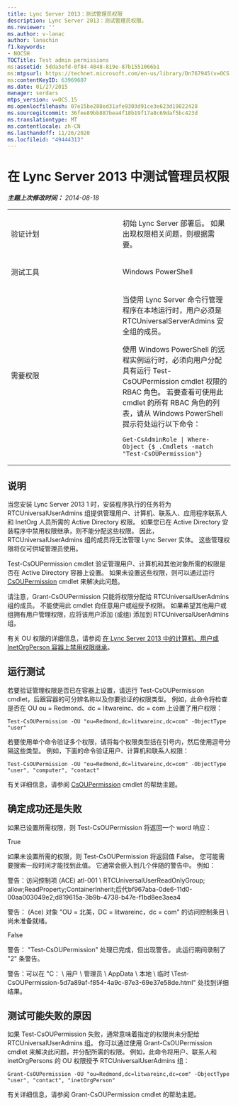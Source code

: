 ```yaml
---
title: Lync Server 2013：测试管理员权限
description: Lync Server 2013：测试管理员权限。
ms.reviewer: ''
ms.author: v-lanac
author: lanachin
f1.keywords:
- NOCSH
TOCTitle: Test admin permissions
ms:assetid: 5dda3efd-0f84-4848-819e-87b1551066b1
ms:mtpsurl: https://technet.microsoft.com/en-us/library/Dn767945(v=OCS.15)
ms:contentKeyID: 63969607
ms.date: 01/27/2015
manager: serdars
mtps_version: v=OCS.15
ms.openlocfilehash: 07e15be288ed31afe9303d91ce3e623d19822428
ms.sourcegitcommit: 36fee89bb887bea4f18b19f17a8c69daf5bc423d
ms.translationtype: MT
ms.contentlocale: zh-CN
ms.lasthandoff: 11/26/2020
ms.locfileid: "49444313"
---
```

# <a name="test-admin-permissions-in-lync-server-2013"></a>在 Lync Server 2013 中测试管理员权限

<div data-xmlns="http://www.w3.org/1999/xhtml">

<div class="topic" data-xmlns="http://www.w3.org/1999/xhtml" data-msxsl="urn:schemas-microsoft-com:xslt" data-cs="https://msdn.microsoft.com/">

<div data-asp="https://msdn2.microsoft.com/asp">



</div>

<div id="mainSection">

<div id="mainBody">

<span> </span>

_**主题上次修改时间：** 2014-08-18_


<table>
<colgroup>
<col style="width: 50%" />
<col style="width: 50%" />
</colgroup>
<tbody>
<tr class="odd">
<td><p>验证计划</p></td>
<td><p>初始 Lync Server 部署后。 如果出现权限相关问题，则根据需要。</p></td>
</tr>
<tr class="even">
<td><p>测试工具</p></td>
<td><p>Windows PowerShell</p></td>
</tr>
<tr class="odd">
<td><p>需要权限</p></td>
<td><p>当使用 Lync Server 命令行管理程序在本地运行时，用户必须是 RTCUniversalServerAdmins 安全组的成员。</p>
<p>使用 Windows PowerShell 的远程实例运行时，必须向用户分配具有运行 Test-CsOUPermission cmdlet 权限的 RBAC 角色。 若要查看可使用此 cmdlet 的所有 RBAC 角色的列表，请从 Windows PowerShell 提示符处运行以下命令：</p>
<pre><code>Get-CsAdminRole | Where-Object {$_.Cmdlets -match &quot;Test-CsOUPermission&quot;}</code></pre></td>
</tr>
</tbody>
</table>


<div>

## <a name="description"></a>说明

当您安装 Lync Server 2013 1 时，安装程序执行的任务将为 RTCUniversalUserAdmins 组提供管理用户、计算机、联系人、应用程序联系人和 InetOrg 人员所需的 Active Directory 权限。 如果您已在 Active Directory 安装程序中禁用权限继承，则不能分配这些权限。 因此，RTCUniversalUserAdmins 组的成员将无法管理 Lync Server 实体。 这些管理权限将仅可供域管理员使用。

Test-CsOUPermission cmdlet 验证管理用户、计算机和其他对象所需的权限是否在 Active Directory 容器上设置。 如果未设置这些权限，则可以通过运行 [CsOUPermission](https://docs.microsoft.com/powershell/module/skype/Grant-CsOUPermission) cmdlet 来解决此问题。

请注意，Grant-CsOUPermission 只能将权限分配给 RTCUniversalUserAdmins 组的成员。 不能使用此 cmdlet 向任意用户或组授予权限。 如果希望其他用户或组拥有用户管理权限，应将该用户添加 (或组) 添加到 RTCUniversalUserAdmins 组。

有关 OU 权限的详细信息，请参阅 [在 Lync Server 2013 中的计算机、用户或 InetOrgPerson 容器上禁用权限继承](lync-server-2013-permissions-inheritance-is-disabled-on-computers-users-or-inetorgperson-containers.md)。

</div>

<div>

## <a name="running-the-test"></a>运行测试

若要验证管理权限是否已在容器上设置，请运行 Test-CsOUPermission cmdlet，后跟容器的可分辨名称以及你要验证的权限类型。 例如，此命令将检查是否在 OU ou = Redmond、dc = litwareinc、dc = com 上设置了用户权限：

    Test-CsOUPermission -OU "ou=Redmond,dc=litwareinc,dc=com" -ObjectType "user"

若要使用单个命令验证多个权限，请将每个权限类型括在引号内，然后使用逗号分隔这些类型。 例如，下面的命令验证用户、计算机和联系人权限：

    Test-CsOUPermission -OU "ou=Redmond,dc=litwareinc,dc=com" -ObjectType "user", "computer", "contact"

有关详细信息，请参阅 [CsOUPermission](https://docs.microsoft.com/powershell/module/skype/Test-CsOUPermission) cmdlet 的帮助主题。

</div>

<div>

## <a name="determining-success-or-failure"></a>确定成功还是失败

如果已设置所需权限，则 Test-CsOUPermission 将返回一个 word 响应：

True

如果未设置所需的权限，则 Test-CsOUPermission 将返回值 False。 您可能需要搜索一段时间才能找到此值。 它通常会嵌入到几个伴随的警告中。 例如：

警告：访问控制项 (ACE) atl-001 \\ RTCUniversalUserReadOnlyGroup; allow;ReadProperty;ContainerInherit;后代bf967aba-0de6-11d0-00aa003049e2;d819615a-3b9b-4738-b47e-f1bd8ee3aea4

警告： (Ace) 对象 "OU = 北美，DC = litwareinc，dc = com" 的访问控制条目 \\ 尚未准备就绪。

False

警告： "Test-CsOUPermission" 处理已完成，但出现警告。 此运行期间录制了 "2" 条警告。

警告：可以在 "C： \\ 用户 \\ 管理员 \\ AppData \\ 本地 \\ 临时 \\Test-CsOUPermission-5d7a89af-f854-4a9c-87e3-69e37e58de.html" 处找到详细结果。

</div>

<div>

## <a name="reasons-why-the-test-might-have-failed"></a>测试可能失败的原因

如果 Test-CsOUPermission 失败，通常意味着指定的权限尚未分配给 RTCUniversalUserAdmins 组。 你可以通过使用 Grant-CsOUPermission cmdlet 来解决此问题，并分配所需的权限。 例如，此命令将用户、联系人和 inetOrgPersons 的 OU 权限授予 RTCUniversalUserAdmins 组：

    Grant-CsOUPermission -OU "ou=Redmond,dc=litwareinc,dc=com" -ObjectType "user", "contact", "inetOrgPerson"

有关详细信息，请参阅 Grant-CsOUPermission cmdlet 的帮助主题。

</div>

</div>

<span> </span>

</div>

</div>

</div>

